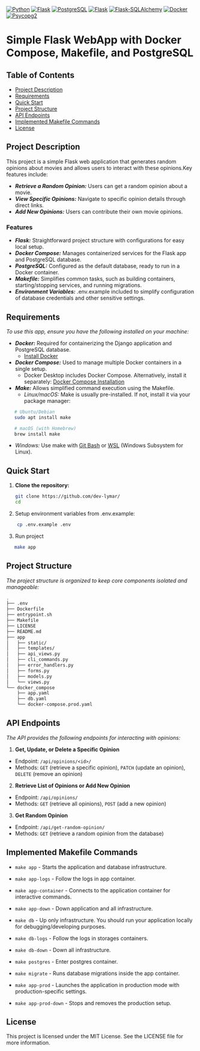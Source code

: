 [![Python](https://img.shields.io/badge/Python-3.12.2-3776AB?style=flat&logo=Python&logoColor=yellow)](https://www.python.org/)
[![Flask](https://img.shields.io/badge/Flask-3.0.3-000000?style=flat&logo=flask&logoColor=white)](https://flask.palletsprojects.com/en/stable/)
[![PostgreSQL](https://img.shields.io/badge/PostgreSQL--336791?style=flat&logo=PostgreSQL&logoColor=white)](https://www.postgresql.org/)
[![Flask](https://img.shields.io/badge/Flask-3.0.3-000000?style=flat&logo=flask&logoColor=white)](https://flask.palletsprojects.com/en/stable/)
[![Flask-SQLAlchemy](https://img.shields.io/badge/SQLAlchemy-3.1.1-D71F00?style=flat&logo=sqlalchemy&logoColor=white)](https://www.postgresql.org/)
[![Docker](https://img.shields.io/badge/Docker--2496ED?style=flat&logo=Docker&logoColor=white)](https://www.docker.com/)
[![Psycopg2](https://img.shields.io/badge/Psycopg2-2.9.10-4169E1?style=flat)](https://pypi.org/project/psycopg2-binary/)

# Simple Flask WebApp with Docker Compose, Makefile, and PostgreSQL

## Table of Contents

- [Project Description](#Project-Description)
- [Requirements](#Requirements)
- [Quick Start](#Quick-Start)
- [Project Structure](#Project-Structure)
- [API Endpoints](#API-Endpoints)
- [Implemented Makefile Commands](#Implemented-Makefile-Commands)
- [License](#license)

## Project Description

This project is a simple Flask web application that generates random opinions about movies and allows users to interact with these opinions.Key features include:
- ***Retrieve a Random Opinion:*** Users can get a random opinion about a movie.
- ***View Specific Opinions:*** Navigate to specific opinion details through direct links.
- ***Add New Opinions:*** Users can contribute their own movie opinions.


### Features
- ***Flask:*** Straightforward project structure with configurations for easy local setup.
- ***Docker Compose:*** Manages containerized services for the Flask app and PostgreSQL database.
- ***PostgreSQL:*** Configured as the default database, ready to run in a Docker container.
- ***Makefile:*** Simplifies common tasks, such as building containers, starting/stopping services, and running migrations.
- ***Environment Variables:*** .env.example included to simplify configuration of database credentials and other sensitive settings.

## Requirements
*To use this app, ensure you have the following installed on your machine:*

- ***Docker:*** Required for containerizing the Django application and PostgreSQL database.
  - [Install Docker](https://docs.docker.com/get-docker/)
- ***Docker Compose:*** Used to manage multiple Docker containers in a single setup.
  - Docker Desktop includes Docker Compose. Alternatively, install it separately: [Docker Compose Installation](https://docs.docker.com/compose/install/)
- ***Make:*** Allows simplified command execution using the Makefile.
  - *Linux/macOS:* Make is usually pre-installed. If not, install it via your package manager:
```sh
   # Ubuntu/Debian
   sudo apt install make

   # macOS (with Homebrew)
   brew install make
```
  - *Windows:* Use make with [Git Bash](https://gitforwindows.org/) or [WSL](https://docs.microsoft.com/en-us/windows/wsl/install) (Windows Subsystem for Linux).

## Quick Start

1. **Clone the repository:**

   ```sh
   git clone https://github.com/dev-lymar/
   cd
   ```

2. Setup environment variables from .env.example:
```sh
    cp .env.example .env
```

3. Run project
```sh
   make app
```

## Project Structure

*The project structure is organized to keep core components isolated and manageable:*

```sh
.
├── .env
├── Dockerfile
├── entrypoint.sh
├── Makefile
├── LICENSE
├── README.md
├── app
│   ├── static/
│   ├── templates/
│   ├── api_views.py
│   ├── cli_commands.py
│   ├── error_handlers.py
│   ├── forms.py
│   ├── models.py
│   └── views.py
└── docker_compose
    ├── app.yaml
    ├── db.yaml
    └── docker-compose.prod.yaml
```

## API Endpoints
*The API provides the following endpoints for interacting with opinions:*

1. **Get, Update, or Delete a Specific Opinion**
- Endpoint: `/api/opinions/<id>/`
- Methods: `GET` (retrieve a specific opinion), `PATCH` (update an opinion), `DELETE` (remove an opinion)

2. **Retrieve List of Opinions or Add New Opinion**
- Endpoint: `/api/opinions/`
- Methods: `GET` (retrieve all opinions), `POST` (add a new opinion)

3. **Get Random Opinion**
- Endpoint: `/api/get-random-opinion/`
- Methods: `GET` (retrieve a random opinion from the database)


## Implemented Makefile Commands

* `make app` - Starts the application and database infrastructure.
* `make app-logs` - Follow the logs in app container.
* `make app-container` - Connects to the application container for interactive commands.
* `make app-down` - Down application and all infrastructure.

* `make db` - Up only infrastructure. You should run your application locally for debugging/developing purposes.
* `make db-logs` - Follow the logs in storages containers.
* `make db-down` - Down all infrastructure.
* `make postgres` - Enter postgres container.

* `make migrate` - Runs database migrations inside the app container.

* `make app-prod` - Launches the application in production mode with production-specific settings.
* `make app-prod-down` - Stops and removes the production setup.

## License

This project is licensed under the MIT License. See the LICENSE file for more information.
